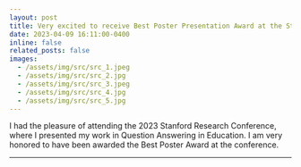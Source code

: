 ```yaml
---
layout: post
title: Very excited to receive Best Poster Presentation Award at the Stanford Research Conference.
date: 2023-04-09 16:11:00-0400
inline: false
related_posts: false
images:
  - /assets/img/src/src_1.jpeg
  - /assets/img/src/src_2.jpg
  - /assets/img/src/src_3.jpeg
  - /assets/img/src/src_4.jpg
  - /assets/img/src/src_5.jpg
---
```


I had the pleasure of attending the 2023 Stanford Research Conference, where I presented my work in Question Answering in Education. I am very honored to have been awarded the Best Poster Award at the conference. 

---
